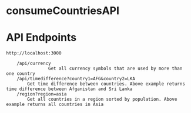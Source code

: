 # consumeCountriesAPI

# API Endpoints

	http://localhost:3000
		
		/api/currency
                    Get all currency symbols that are used by more than one country
		/api/timedifference?country1=AFG&country2=LKA
			Get time difference between countries. Above example returns time difference between Afganistan and Sri Lanka
		/region?region=asia
			Get all countries in a region sorted by population. Above example returns all countries in Asia
			
